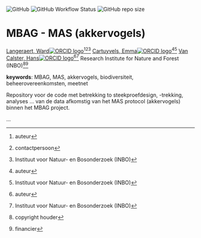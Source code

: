 <!-- badges: start -->
![GitHub](https://img.shields.io/github/license/inbo/mbag-mas)
![GitHub Workflow Status](https://img.shields.io/github/workflow/status/inbo/mbag-mas/check-project)
![GitHub repo size](https://img.shields.io/github/repo-size/inbo/mbag-mas)
<!-- badges: end -->

# MBAG - MAS (akkervogels)

[Langeraert, Ward![ORCID logo](https://info.orcid.org/wp-content/uploads/2019/11/orcid_16x16.png)](https://orcid.org/0000-0002-5900-8109)[^aut][^cre][^inbo.be]
[Cartuyvels, Emma![ORCID logo](https://info.orcid.org/wp-content/uploads/2019/11/orcid_16x16.png)](https://orcid.org/0000-0001-7856-6360)[^aut][^inbo.be]
[Van Calster, Hans![ORCID logo](https://info.orcid.org/wp-content/uploads/2019/11/orcid_16x16.png)](https://orcid.org/0000-0001-8595-8426)[^aut][^inbo.be]
Research Institute for Nature and Forest (INBO)[^cph][^fnd]

[^cph]: copyright houder
[^fnd]: financier
[^aut]: auteur
[^cre]: contactpersoon
[^inbo.be]: Instituut voor Natuur- en Bosonderzoek (INBO)

**keywords**: MBAG, MAS, akkervogels, biodiversiteit, beheerovereenkomsten, meetnet

<!-- community: inbo -->

<!-- description: start -->
Repository voor de code met betrekking to steekproefdesign, -trekking, analyses ... van de data afkomstig van het MAS protocol (akkervogels) binnen het MBAG project.
<!-- description: end -->

...
